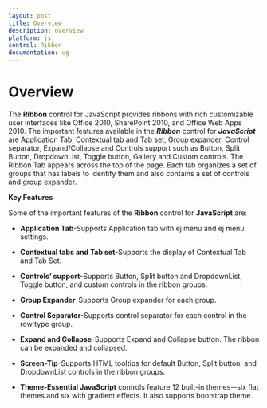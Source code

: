 ```yaml
---
layout: post
title: Overview
description: overview
platform: js
control: Ribbon
documentation: ug
---
```


# Overview

The **Ribbon** control for JavaScript provides ribbons with rich customizable user interfaces like Office 2010, SharePoint 2010, and Office Web Apps 2010. The important features available in the _**Ribbon**_ control for _**JavaScript**_ are Application Tab, Contextual tab and Tab set, Group expander, Control separator, Expand/Collapse and Controls support such as Button, Split Button, DropdownList, Toggle button, Gallery and Custom controls. The Ribbon Tab appears across the top of the page. Each tab organizes a set of groups that has labels to identify them and also contains a set of controls and group expander.

**Key Features**

Some of the important features of the **Ribbon** control for **JavaScript** are:

* **Application Tab**-Supports Application tab with ej menu and ej menu settings.

* **Contextual tabs and Tab set**-Supports the display of Contextual Tab and Tab Set.

* **Controls’ support**-Supports Button, Split button and DropdownList, Toggle button, and custom controls in the ribbon groups.

* **Group Expander**-Supports Group expander for each group.

* **Control Separator**-Supports control separator for each control in the row type group.

* **Expand and Collapse**-Supports Expand and Collapse button.  The ribbon can be expanded and collapsed.

* **Screen-Tip**-Supports HTML tooltips for default Button, Split button, and DropdownList controls in the ribbon groups.

* **Theme-Essential JavaScript** controls feature 12 built-in themes--six flat themes and six with gradient effects. It also supports bootstrap theme.



